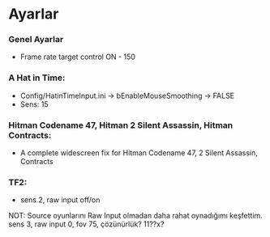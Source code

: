 # Ayarlar
### Genel Ayarlar
* Frame rate target control ON - 150

### A Hat in Time:
* Config/HatinTimeInput.ini -> bEnableMouseSmoothing -> FALSE
* Sens: 15

### Hitman Codename 47, Hitman 2 Silent Assassin, Hitman Contracts:
* A complete widescreen fix for Hitman Codename 47, 2 Silent Assassin, Contracts

### TF2:
* sens 2, raw input off/on

NOT: Source oyunlarını Raw Input olmadan daha rahat oynadığımı keşfettim. sens 3, raw input 0, fov 75, çözünürlük? 11??x?
